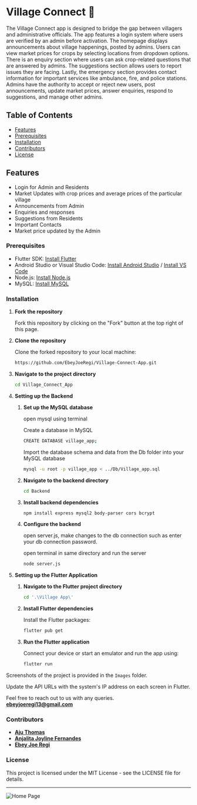 # Village Connect 🌳

The Village Connect app is designed to bridge the gap between villagers and administrative officials. The app features a login system where users are verified by an admin before
activation. The homepage displays announcements about village happenings, posted by
admins. Users can view market prices for crops by selecting locations from dropdown
options. There is an enquiry section where users can ask crop-related questions that
are answered by admins. The suggestions section allows users to report issues they are
facing. Lastly, the emergency section provides contact information for important services
like ambulance, fire, and police stations. Admins have the authority to accept or
reject new users, post announcements, update market prices, answer enquiries, respond
to suggestions, and manage other admins.

## Table of Contents

- [Features](#features)
- [Prerequisites](#prerequisites)
- [Installation](#installation)
- [Contributors](#Contributors)
- [License](#license)

## Features

- Login for Admin and Residents
- Market Updates with crop prices and average prices of the particular village
- Announcements from Admin
- Enquiries and responses
- Suggestions from Residents
- Important Contacts 
- Market price updated by the Admin

### Prerequisites

- Flutter SDK: [Install Flutter](https://flutter.dev/docs/get-started/install)
- Android Studio or Visual Studio Code: [Install Android Studio](https://developer.android.com/studio) / [Install VS Code](https://code.visualstudio.com/)
- Node.js: [Install Node.js](https://nodejs.org/en/download/)
- MySQL: [Install MySQL](https://dev.mysql.com/downloads/mysql/)

### Installation

1. **Fork the repository**

   Fork this repository by clicking on the "Fork" button at the top right of this page.

2. **Clone the repository**

   Clone the forked repository to your local machine:

   ```bash
   https://github.com/EbeyJoeRegi/Village-Connect-App.git
    ```
3. **Navigate to the project directory**

    ```bash
    cd Village_Connect_App
    ```
4. **Setting up the Backend**
    
    1. **Set up the MySQL database**    
     
        open mysql using terminal
        
        Create a database in MySQL
         ```bash
        CREATE DATABASE village_app;
        ```
        Import the database schema and data from the Db folder into your MySQL database
         ```bash
        mysql -u root -p village_app < ../Db/Village_app.sql
        ```

    2. **Navigate to the backend directory**
        
        ```bash
        cd Backend 
        ```

    3. **Install backend dependencies**      

         ```bash
        npm install express mysql2 body-parser cors bcrypt
        ```

    4. **Configure the backend**  

        open server.js,
        make changes to the db connection such as enter your db connection password.

        open terminal in same directory and run the server

         ```bash
        node server.js
        ```
5. **Setting up the Flutter Application**

    1. **Navigate to the Flutter project directory**    
     
        ```bash
        cd '.\Village App\'
        ```

    2. **Install Flutter dependencies**
        
        Install the Flutter packages:
        ```bash
        flutter pub get
        ```

    3. **Run the Flutter application**      

        Connect your device or start an emulator and run the app using:
         ```bash
        flutter run 
        ```
Screenshots of the project is provided in the   `Images`   folder.

Update the API URLs with the system's IP address on each screen in Flutter.

Feel free to reach out to us with any queries.\
**ebeyjoeregi13@gmail.com**

### Contributors

- **[Aju Thomas](https://github.com/Aju34807)** 
- **[Anjalita Joyline Fernandes](https://github.com/Anjalita)** 
- **[Ebey Joe Regi](https://github.com/EbeyJoeRegi)** 

### License
This project is licensed under the MIT License - see the LICENSE file for details.

---
![Home Page](Images/Welcome_Page.png)
